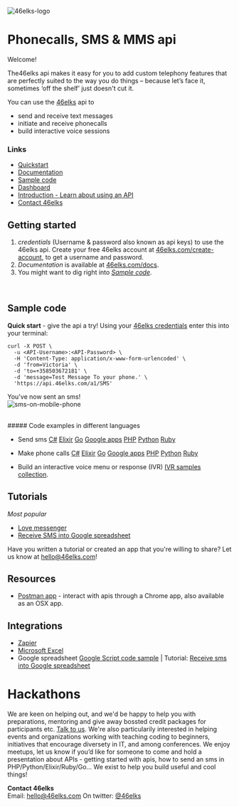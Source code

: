 ![46elks-logo](https://www.46elks.com/images/logo/46elks-240-150.png)

# Phonecalls, SMS & MMS api

Welcome!

The46elks api makes it easy for you to add custom telephony features that are perfectly suited to the way you do things – because let’s face it, sometimes ‘off the shelf’ just doesn't cut it.

You can use the [46elks](https://www.46elks.com) api to 

* send and receive text messages
* initiate and receive phonecalls
* build interactive voice sessions

### Links

  * [Quickstart](https://github.com/46elks/46elks-getting-started#sample-code)
  * [Documentation](https://www.46elks.com/api-docs#introduction)
  * [Sample code](https://github.com/46elks/46elks-getting-started/blob/master/README.md#code-examples-in-different-languages)
  * [Dashboard](http://dashboard.46elks.com/)
  * [Introduction - Learn about using an API](https://zapier.com/learn/apis/) 
  * [Contact 46elks](46elks.com/help#contact)


## Getting started

1. *credentials* (Username & password also known as api keys) to use the 46elks api. Create your free 46elks account at [46elks.com/create-account](https://www.46elks.com/create-account), to get a username and password.
2. *Documentation* is available at [46elks.com/docs](https://46elks.com/docs).
3. You might want to dig right into *[Sample code](https://github.com/littlekid/testing-learning-to-create-a-good-getting-started-and-readme/tree/master/samples)*.

<br>

## Sample code

**Quick start** - give the api a try! Using your [46elks credentials](https://dashboard.46elks.com) enter this into your terminal:
```
curl -X POST \
  -u <API-Username>:<API-Password> \
  -H 'Content-Type: application/x-www-form-urlencoded' \
  -d 'from=Victoria' \
  -d 'to=+358503672181' \
  -d 'message=Test Message To your phone.' \
  'https://api.46elks.com/a1/SMS' 
``` 

You've now sent an sms!  
![sms-on-mobile-phone](https://www.46elks.com/images/README-on-github/phone-with-lovely-sms-black.png)


<br>
##### Code examples in different languages

* Send sms
[C#](https://github.com/46elks/46elks-getting-started/blob/master/code%20samples/C%23/csharp-sms.cs) 
[Elixir](https://github.com/46elks/46elks-getting-started/blob/master/code%20samples/Elixir/elixir-send-sms.exs)
[Go](https://github.com/46elks/46elks-getting-started/blob/master/code%20samples/Go/golang-send-sms.go)
[Google apps](https://github.com/46elks/46elks-getting-started/blob/master/code%20samples/Google%20apps%20script/Google-apps-script-send-sms.gs)
[PHP](https://github.com/46elks-getting-started/tree/master/code%20samples/php)
[Python](https://github.com/46elks-getting-started/tree/master/code%20samples/py)
[Ruby](https://github.com/46elks-getting-started/tree/master/code%20samples/ruby)


* Make phone calls
[C#](https://github.com/46elks/46elks-getting-started/blob/master/code%20samples/C%23/csharp-calls.cs)
[Elixir](https://github.com/46elks/46elks-getting-started/blob/master/code%20samples/Elixir/elixir-calls.exs)
[Go](https://github.com/46elks/46elks-getting-started/blob/master/code%20samples/Go/golang-calls.go)
[Google apps](https://github.com/46elks/46elks-getting-started/blob/master/code%20samples/Google%20apps%20script/Google-apps-script-calls.gs)
[PHP](https://github.com/46elks-getting-started/tree/master/code%20samples/php)
[Python](https://github.com/46elks-getting-started/tree/master/code%20samples/py)
[Ruby](https://github.com/46elks-getting-started/tree/master/code%20samples/ruby)

* Build an interactive voice menu or response (IVR)
[IVR samples collection](https://github.com/46elks/46elks-getting-started/tree/master/code%20samples/Voice%20-%20IVR%20-%20interactive%20voice%20menues).


## Tutorials
*Most popular*
* [Love messenger](https://github.com/gish/love-messenger)
* [Receive SMS into Google spreadsheet](https://medium.com/@46elks/receive-sms-into-google-spreadsheet-435b51393493#.9ku01h462)

Have you written a tutorial or created an app that you're willing to share?
Let us know at hello@46elks.com!

## Resources
* [Postman app](https://www.getpostman.com/) - interact with apis through a Chrome app, also available as an OSX app.
  
## Integrations
  * [Zapier](https://zapier.com/zapbook/46elks/)
  * [Microsoft Excel](https://excel.46elks.com/)
  * Google spreadsheet [Google Script code sample](https://github.com/46elks/SMStoGoogleSheets) | Tutorial: [Receive sms into Google spreadsheet](https://medium.com/@46elks/receive-sms-into-google-spreadsheet-435b51393493#.iu690j86w)

# Hackathons
  We are keen on helping out, and we'd be happy to help you with preparations, mentoring and give away bossted credit packages for participants etc. [Talk to us](mailto:hello@46elks.com). We're also particularily interested in helping events and organizations working with teaching coding to beginners, initiatives that encourage diversety in IT, and among conferences. We enjoy meetups, let us know if you’d like for someone to come and hold a presentation about APIs - getting started with apis, how to send an sms in PHP/Python/Elixir/Ruby/Go...  We exist to help you build useful and cool things!

**Contact 46elks**  
Email: hello@46elks.com
On twitter: [@46elks](https://twitter.com/46elks)  
